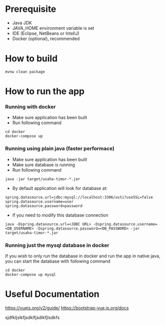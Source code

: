 # Prerequisite
- Java JDK
- JAVA_HOME environment variable is set
- IDE (Eclipse, NetBeans or IntellJ)
- Docker (optional), recommended

# How to build
```
mvnw clean package
```

# How to run the app

### Running with docker
- Make sure application has been built
- Run following command
```
cd docker
docker-compose up
```

### Running using plain java (faster performace)
- Make sure application has been built
- Make sure database is running
- Run following command
```
java -jar target/usaha-timor-*.jar
```

- By default application will look for database at:
```
spring.datasource.url=jdbc:mysql://localhost:3306/usti?useSSL=false
spring.datasource.username=user
spring.datasource.password=password
```

- If you need to modify this database connection
```
java -Dspring.datasource.url=<JDBC URL> -Dspring.datasource.username=<DB_USERNAME> -Dspring.datasource.password=<DB_PASSWORD> -jar target/usaha-timor-*.jar

```

### Running just the mysql database in docker
If you wish to only run the database in docker and run the app in native java, you can start
the database with following command
```
cd docker
docker-compose up mysql
```

# Useful Documentation
https://vuejs.org/v2/guide/
https://bootstrap-vue.js.org/docs

sjdfkljslkfjsdklfjsdlkfjlsdkfs
